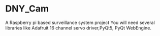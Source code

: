 # DNY_Cam
A Raspberry pi based surveillance system project
You will need several libraries like Adafruit 16 channel servo driver,PyQt5, PyQt WebEngine.

